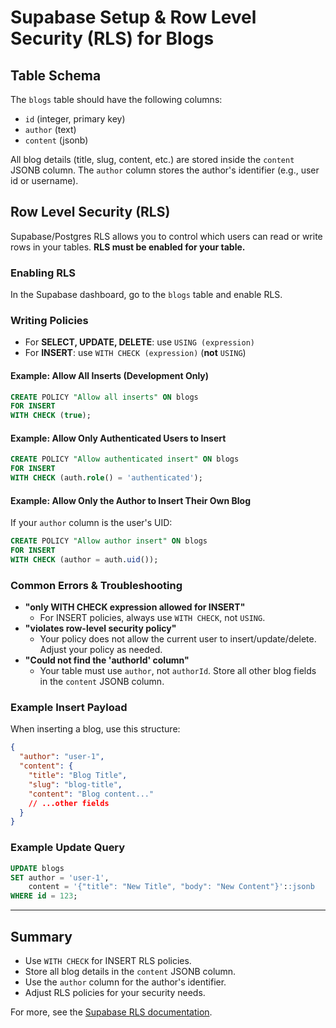 # Supabase Setup & Row Level Security (RLS) for Blogs

## Table Schema

The `blogs` table should have the following columns:

- `id` (integer, primary key)
- `author` (text)
- `content` (jsonb)

All blog details (title, slug, content, etc.) are stored inside the `content` JSONB column. The `author` column stores the author's identifier (e.g., user id or username).

## Row Level Security (RLS)

Supabase/Postgres RLS allows you to control which users can read or write rows in your tables. **RLS must be enabled for your table.**

### Enabling RLS

In the Supabase dashboard, go to the `blogs` table and enable RLS.

### Writing Policies

- For **SELECT, UPDATE, DELETE**: use `USING (expression)`
- For **INSERT**: use `WITH CHECK (expression)` (**not** `USING`)

#### Example: Allow All Inserts (Development Only)

```sql
CREATE POLICY "Allow all inserts" ON blogs
FOR INSERT
WITH CHECK (true);
```

#### Example: Allow Only Authenticated Users to Insert

```sql
CREATE POLICY "Allow authenticated insert" ON blogs
FOR INSERT
WITH CHECK (auth.role() = 'authenticated');
```

#### Example: Allow Only the Author to Insert Their Own Blog

If your `author` column is the user's UID:

```sql
CREATE POLICY "Allow author insert" ON blogs
FOR INSERT
WITH CHECK (author = auth.uid());
```

### Common Errors & Troubleshooting

- **"only WITH CHECK expression allowed for INSERT"**
  - For INSERT policies, always use `WITH CHECK`, not `USING`.
- **"violates row-level security policy"**
  - Your policy does not allow the current user to insert/update/delete. Adjust your policy as needed.
- **"Could not find the 'authorId' column"**
  - Your table must use `author`, not `authorId`. Store all other blog fields in the `content` JSONB column.

### Example Insert Payload

When inserting a blog, use this structure:

```json
{
  "author": "user-1",
  "content": {
    "title": "Blog Title",
    "slug": "blog-title",
    "content": "Blog content..."
    // ...other fields
  }
}
```

### Example Update Query

```sql
UPDATE blogs
SET author = 'user-1',
    content = '{"title": "New Title", "body": "New Content"}'::jsonb
WHERE id = 123;
```

---

## Summary

- Use `WITH CHECK` for INSERT RLS policies.
- Store all blog details in the `content` JSONB column.
- Use the `author` column for the author's identifier.
- Adjust RLS policies for your security needs.

For more, see the [Supabase RLS documentation](https://supabase.com/docs/guides/auth/row-level-security).
